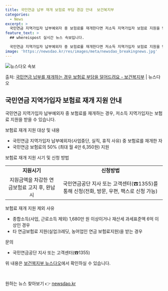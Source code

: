 ```yaml
---
title: 국민연금 납부 재개 보험료 부담 경감 안내  보건복지부
categories:
  - News
excerpt: >
  국민연금 지역가입자 납부예외자 중 보험료를 재개한다면 저소득 지역가입자 보험료 지원을 받으세요.    ▲ 지…
feature_text: >
  ## whereispost 실시간 뉴스 속보입니다.

  국민연금 지역가입자 납부예외자 중 보험료를 재개한다면 저소득 지역가입자 보험료 지원을 받으세요.    ▲ 지…
image: 'https://newsdao.kr/res/images/meta/newsdao_breakingnews.jpg'
---
```


![뉴스다오 속보](https://newsdao.kr/res/images/meta/newsdao_breakingnews.jpg)

<p>출처: <a href="https://newsdao.kr/3827" rel="dofollow">국민연금 납부를 재개하는 경우 보험료 부담을 덜어드려요 - 보건복지부</a> | 뉴스다오</p>

<h2 data-ke-size="size26">국민연금 지역가입자 보험료 재개 지원 안내</h2>
국민연금 지역가입자 납부예외자 중 보험료를 재개하는 경우, 저소득 지역가입자는 보험료 지원을 받을 수 있습니다.

<p data-ke-size="size16">보험료 재개 지원 대상 및 내용</p>
<ul>
<li>국민연금 지역가입자 납부예외자(사업중단, 실직, 휴직 사유) 중 보험료를 재개한 자</li>
<li>국민연금 보험료의 50% (최대 월 4만 6,350원) 지원</li>
</ul>

<p data-ke-size="size16">보험료 재개 지원 시기 및 신청 방법</p>
<table>
<tr>
<td style="text-align: center; height: 17px;"><b>지원시기</b></td>
<td style="text-align: center; height: 17px;"><b>신청방법</b></td>
</tr>
<tr>
<td style="text-align: center; height: 17px;">지원금액을 차감한 연금보험료 고지 후, 완납 시</td>
<td style="text-align: center; height: 17px;">국민연금공단 지사 또는 고객센터(☎1355)를 통해 신청(전화, 방문, 우편, 팩스로 신청 가능)</td>
</tr>
</table>

<p data-ke-size="size16">보험료 재개 지원 제외 사유</p>
<ul>
<li>종합소득(사업, 근로소득 제외) 1,680만 원 이상이거나 재산세 과세표준액 6억 이상인 경우</li>
<li>타 연금보험료 지원(실업크레딧, 농어업인 연금 보험료지원)을 받는 경우</li>
</ul>

<p data-ke-size="size16">문의</p>
<ul>
<li>국민연금공단 지사 또는 고객센터(☎1355)</li>
</ul>

위 내용은 <a href="https://newsdao.kr/3827">보건복지부 뉴스다오</a>에서 확인하실 수 있습니다.

<p data-ke-size="size16">&nbsp;</p> 

원하는 뉴스 찾아보기 👉 <a href="https://newsdao.kr" rel="dofollow">newsdao.kr</a>



